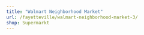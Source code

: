 ```yaml
---
title: "Walmart Neighborhood Market"
url: /fayetteville/walmart-neighborhood-market-3/
shop: Supermarkt
---
```

